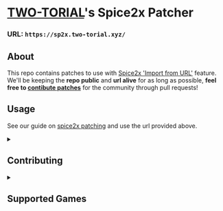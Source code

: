 # [TWO-TORIAL](https://two-torial.xyz)'s Spice2x Patcher

### URL: `https://sp2x.two-torial.xyz/`

## About

This repo contains patches to use with [Spice2x 'Import from URL'](https://github.com/spice2x/spice2x.github.io/wiki/Patching-DLLs-(hex-edits)#importing-patches-from-a-url) feature.  
We'll be keeping the **repo public** and **url alive** for as long as possible, **feel free to [contibute patches](CONTRIBUTING.md)** for the community through pull requests!

## Usage

See our guide on [spice2x patching](https://two-torial.xyz/extras/patchsp2x/) and use the url provided above.

<details><summary><h2>Contributing</h2></summary>

You may help the community by contributing patches.  

## How?

**Fork** the project, **add/modify** files, propose a **Pull Request** and we'll get to it asap.  
**Important Note:** When adding a new game version, add it to the [List of supported games](SUPPORTED.md) using the existing format, we won't merge your PR until you do.

Once a pull request is merged, patches will be available within minutes at `https://sp2x.two-torial.xyz/`

## JSON Naming

**Spice2x patches have one json file per game version**.  
It needs to be **[named in a very specific way](https://github.com/spice2x/spice2x.github.io/wiki/patches.json-specification#pe-identifier)** to be recognized by the [Spice2x 'Import from URL'](https://github.com/spice2x/spice2x.github.io/wiki/Patching-DLLs-(hex-edits)#importing-patches-from-a-url) feature.

A python [peinfo.py](https://github.com/akitakedits/peinfo) script is available to help you figure that name out for your provided game's dll file.  
Check out [peinfo's README](https://github.com/akitakedits/peinfo/blob/main/README.md) for more information.

## Converting web to json (spice2x) patches

Right now **this has to be done manually**, however we plan on having tooling available to make this easier.  
Look at the files respective structures (html and json) and try to figure it out yourself.

## Porting spice2x patches

It is possible to port patches from **one version of a game to another**.  
A python [port_sp2x_patches.py](https://github.com/akitakedits/port_sp2x_patches) script is available to help you through some of that work.  
However it will **not be able to port all patches** and it will **not always be 100% accurate**, **false positives can occur**.  
Porting patches the script cannot, or fixing false positives will have to be done manually.

</details>
<details><summary><h2>Supported Games</h2></summary>

*Click on a game's name to reveal supported versions.*

<details><summary><b>beatmania IIDX</b></summary>

<details><summary><b>beatmania IIDX 18 Resort Anthem</b></summary>

### [LDZ] `bm2dx.dll`
- 2011-07-12 - [JDZ-4e110e2b_ba839](JDZ-4e110e2b_ba839.json)

</details>
<details><summary><b>beatmania IIDX 19 Lincle</b></summary>

### [KDZ] `bm2dx.dll`
- 2012-09-03 - [KDZ-503f32fb_b6262](KDZ-503f32fb_b6262.json)

</details>
<details><summary><b>beatmania IIDX 20 tricoro</b></summary>

### [LDJ] `bm2dx.dll`
- 2012-09-19 - [LDJ-5052a3ea_c4112](LDJ-5052a3ea_c4112.json)
- 2013-09-09 - [LDJ-521ffeca_d8d73](LDJ-521ffeca_d8d73.json)

</details>
<details><summary><b>beatmania IIDX 21 SPADA</b></summary>

### [LDJ] `bm2dx.dll`
- 2013-10-02 - [LDJ-525394a7_d19f3](LDJ-525394a7_d19f3.json)
- 2014-07-16 - [LDJ-53bd1ab4_e7173](LDJ-53bd1ab4_e7173.json)
  
</details>
<details><summary><b>beatmania IIDX 22 PENDUAL</b></summary>

### [LDJ] `bm2dx.dll`
- 2014-09-17 - [LDJ-53ec605b_ccf53](LDJ-53ec605b_ccf53.json)
- 2015-08-05 - [LDJ-55b9eab9_f2d73](LDJ-55b9eab9_f2d73.json)

</details>
<details><summary><b>beatmania IIDX 23 copula</b></summary>

### [LDJ] `bm2dx.dll`
- 2016-08-31 - [LDJ-57ba48d8_e5d81](LDJ-57ba48d8_e5d81.json)

</details>
<details><summary><b>beatmania IIDX 24 SINOBUZ</b></summary>

### [LDJ] `bm2dx.dll`
- 2017-08-28 - [LDJ-599b7176_f4fb1](LDJ-599b7176_f4fb1.json)

</details>
<details><summary><b>beatmania IIDX 25 CANNON BALLERS</b></summary>

### [LDJ] `bm2dx.dll`
- 2018-09-19 - [LDJ-5b985f71_183324](LDJ-5b985f71_183324.json)

</details>
<details><summary><b>beatmania IIDX 26 Rootage</b></summary>

### [LDJ] `bm2dx.dll`
- 2019-09-02 - [LDJ-5d651fc5_415844](LDJ-5d651fc5_415844.json)
- 2019-10-07 - [LDJ-5d91850e_4158c4](LDJ-5d91850e_4158c4.json)

</details>
<details><summary><b>beatmania IIDX 27 HEROIC VERSE</b></summary>

### [LDJ-003] `bm2dx.dll`
- 2020-09-29 - [LDJ-5f713b52_6d4090](LDJ-5f713b52_6d4090.json)

### [LDJ-010] `bm2dx.dll`
- 2020-09-29 - [LDJ-5f713946_7f52b0](LDJ-5f713946_7f52b0.json)

</details>
<details><summary><b>beatmania IIDX 28 BISTROVER</b></summary>

### [LDJ] `bm2dx.dll`
- 2021-04-26 - [LDJ-6080c473_8338b0](LDJ-6080c473_8338b0.json)
- 2021-08-30 - [LDJ-612729e9_91a910](LDJ-612729e9_91a910.json)

### [LDJ-003] `bm2dx.dll`
- 2021-09-15 - [LDJ-613aa4d4_91aa00](LDJ-613aa4d4_91aa00.json)

### [LDJ-010] `bm2dx.dll`
- 2021-09-15 - [LDJ-613aa28a_9e58d0](LDJ-613aa28a_9e58d0.json)

</details>
<details><summary><b>beatmania IIDX 29 CastHour</b></summary>

### [LDJ] `bm2dx.dll`
- 2021-10-13 rev.1 - [LDJ-6166642e_73d61c](LDJ-6166642e_73d61c.json)
- 2021-10-13 - [LDJ-615f8b4f_73d62c](LDJ-615f8b4f_73d62c.json)
- 2021-11-17 - [LDJ-618db775_73f33c](LDJ-618db775_73f33c.json)
- 2022-03-01 - [LDJ-6214444e_6460bc](LDJ-6214444e_6460bc.json)
- 2022-04-12 - [LDJ-624cde85_648a3c](LDJ-624cde85_648a3c.json)
- 2022-05-09 - [LDJ-6268e9b4_64f34c](LDJ-6268e9b4_64f34c.json)
- 2022-06-20 - [LDJ-62a2ca92_66281c](LDJ-62a2ca92_66281c.json)
- 2022-07-13 - [LDJ-62c69413_66431c](LDJ-62c69413_66431c.json)

### [LDJ-003] `bm2dx.dll`
- 2022-08-24 - [LDJ-63040c54_6679ac](LDJ-63040c54_6679ac.json)

### [LDJ-010] `bm2dx.dll`
- 2022-08-24 - [LDJ-63040b80_73273c](LDJ-63040b80_73273c.json)

</details>
<details><summary><b>beatmania IIDX 30 RESIDENT</b></summary>

### [LDJ-003] `bm2dx.dll`
- 2023-09-05 - [LDJ-64ef0ff5_1037754](LDJ-64ef0ff5_1037754.json)

### [LDJ-010] `bm2dx.dll`
- 2023-09-05 - [LDJ-64ef0ec9_844b10](LDJ-64ef0ec9_844b10.json)

### [LDJ-012] `bm2dx.dll`
- 2023-09-05 - [LDJ-64ef1153_777dc0](LDJ-64ef1153_777dc0.json)

</details>
<details><summary><b>beatmania IIDX 31 EPOLIS</b></summary>

### [LDJ-012] `bm2dx.dll`
- 2023-10-18 - [LDJ-65290d78_9254f0](LDJ-65290d78_9254f0.json)
- 2024-03-05 - [LDJ-65de809d_94e9bc](LDJ-65de809d_94e9bc.json)
- 2024-04-15 - [LDJ-661758fa_95ceec](LDJ-661758fa_95ceec.json)
- 2024-05-07 - [LDJ-662a0a1f_98f11c](LDJ-662a0a1f_98f11c.json)
- 2024-06-05 - [LDJ-665e9f8f_9a384c](LDJ-665e9f8f_9a384c.json)

### [LDJ-010] `bm2dx.dll`
- 2023-12-06 - [LDJ-656d3226_a145e0](LDJ-656d3226_a145e0.json)
- 2024-03-25 - [LDJ-65fbdb9b_a29c4c](LDJ-65fbdb9b_a29c4c.json)
- 2024-05-07 - [LDJ-662a05c7_a5bf9c](LDJ-662a05c7_a5bf9c.json)

</details>
</details>

<details><summary><b>Sound Voltex</b></summary>

<details><summary><b>SOUND VOLTEX II -infinite infection-</b></summary>

### [KFC] `soundvoltex.dll`
- 2014-10-22 (PhaseII) - [KFC-543e7ccd_10e693](KFC-543e7ccd_10e693.json)

</details>
<details><summary><b>SOUND VOLTEX III GRAVITY WARS</b></summary>

### [KFC] `soundvoltex.dll`
- 2015-11-16 (Season 1) - [KFC-56497884_20131c](KFC-56497884_20131c.json)
- 2016-12-12 (Season 2) - [KFC-58365cd4_21e91c](KFC-58365cd4_21e91c.json)

</details>
<details><summary><b>SOUND VOLTEX IV HEAVENLY HAVEN</b></summary>

### [KFC] `soundvoltex.dll`
- 2018-01-16 - [KFC-5a55ed92_26d3cb](KFC-5a55ed92_26d3cb.json)
- 2019-02-06 - [KFC-5c541c96_27bc7b](KFC-5c541c96_27bc7b.json)

</details>
<details><summary><b>SOUND VOLTEX VIVID WAVE</b></summary>

### [KFC] `soundvoltex.dll`
- 2019-10-31 (CN ver.) - [KFC-5dbaae15_36ea80](KFC-5dbaae15_36ea80.json)
- 2020-01-15 - [KFC-5e18527b_31c780](KFC-5e18527b_31c780.json)
- 2020-12-22 - [KFC-5fdadbea_330980](KFC-5fdadbea_330980.json)

</details>
<details><summary><b>SOUND VOLTEX EXCEED GEAR</b></summary>

### [KFC] `soundvoltex.dll`
- 2021-12-14 - [KFC-61b19602_57ac68](KFC-61b19602_57ac68.json)
- 2024-01-16 - [KFC-659f91b3_696318](KFC-659f91b3_696318.json)
- 2024-01-30 - [KFC-65b1fc65_69c278](KFC-65b1fc65_69c278.json)
- 2024-02-06 - [KFC-65bb66cb_69cfb8](KFC-65bb66cb_69cfb8.json)
- 2024-02-20 - [KFC-65cda95b_6a5748](KFC-65cda95b_6a5748.json)
- 2024-03-18 - [KFC-65f174e7_6ae218](KFC-65f174e7_6ae218.json)
- 2024-04-02 - [KFC-66039c56_6be478](KFC-66039c56_6be478.json)
- 2024-04-30 - [KFC-6629f133_6bcea8](KFC-6629f133_6bcea8.json)
- 2024-05-21 - [KFC-6643ed55_663968](KFC-6643ed55_663968.json)
- 2024-06-04 - [KFC-6656ee0c_664a78](KFC-6656ee0c_664a78.json)
- 2024-06-25 - [KFC-667290d9_665948](KFC-667290d9_665948.json) (**UNTESTED and missing 'Note FPS Target'**)

</details>
</details>
</details>
